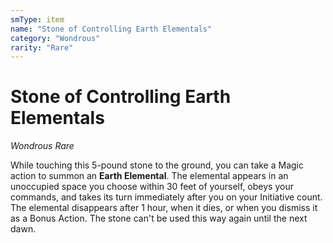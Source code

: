 ```yaml
---
smType: item
name: "Stone of Controlling Earth Elementals"
category: "Wondrous"
rarity: "Rare"
---
```


# Stone of Controlling Earth Elementals
*Wondrous Rare*

While touching this 5-pound stone to the ground, you can take a Magic action to summon an **Earth Elemental**. The elemental appears in an unoccupied space you choose within 30 feet of yourself, obeys your commands, and takes its turn immediately after you on your Initiative count. The elemental disappears after 1 hour, when it dies, or when you dismiss it as a Bonus Action. The stone can't be used this way again until the next dawn.
